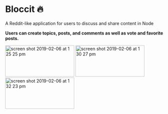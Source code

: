 # Bloccit  :fire:
A Reddit-like application for users to discuss and share content in Node  

 **Users can create topics, posts, and comments as well as vote and favorite posts.**
 
<img width="220" img height="100" alt="screen shot 2019-02-06 at 1 25 25 pm" src="https://user-images.githubusercontent.com/19629111/52364281-d7371500-2a12-11e9-8442-dbe7a4499922.png"> <img width="220" img height="100" alt="screen shot 2019-02-06 at 1 30 27 pm" src="https://user-images.githubusercontent.com/19629111/52364782-0601bb00-2a14-11e9-8fa5-cc24c62ed77e.png"> <img width="220" img height="100" alt="screen shot 2019-02-06 at 1 32 23 pm" src="https://user-images.githubusercontent.com/19629111/52364784-07cb7e80-2a14-11e9-8f15-299d34a89d00.png">

